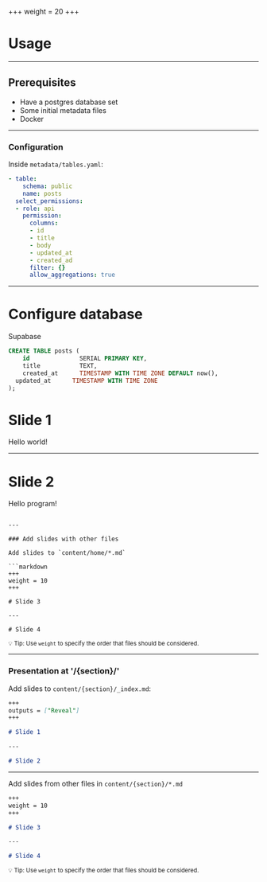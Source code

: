 +++
weight = 20
+++

# Usage

---

## Prerequisites

- Have a postgres database set
- Some initial metadata files
- Docker

---

### Configuration

Inside `metadata/tables.yaml`:

```yaml
- table:
    schema: public
    name: posts
  select_permissions:
  - role: api
    permission:
      columns:
      - id
      - title
      - body
      - updated_at
      - created_ad
      filter: {}
      allow_aggregations: true

```

---

# Configure database

Supabase
```sql
CREATE TABLE posts (
    id              SERIAL PRIMARY KEY,
    title           TEXT,
    created_at      TIMESTAMP WITH TIME ZONE DEFAULT now(),
  updated_at      TIMESTAMP WITH TIME ZONE
);

```
# Slide 1

Hello world!

---

# Slide 2

Hello program!
```

---

### Add slides with other files

Add slides to `content/home/*.md`

```markdown
+++
weight = 10
+++

# Slide 3

---

# Slide 4
```

<small>💡 Tip: Use `weight` to specify the order that files should be considered.</small>

---

### Presentation at '/{section}/'

Add slides to `content/{section}/_index.md`:

```markdown
+++
outputs = ["Reveal"]
+++

# Slide 1

---

# Slide 2
```

---

Add slides from other files in `content/{section}/*.md`

```markdown
+++
weight = 10
+++

# Slide 3

---

# Slide 4
```

<small>💡 Tip: Use `weight` to specify the order that files should be considered.</small>

